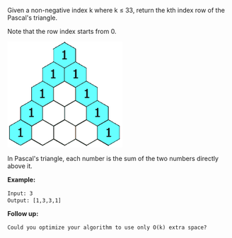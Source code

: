 Given a non-negative index k where k ≤ 33, return the kth index row of the Pascal's triangle.

Note that the row index starts from 0.

![gif](./PascalTriangleAnimated2.gif)

In Pascal's triangle, each number is the sum of the two numbers directly above it.

**Example:**

```
Input: 3
Output: [1,3,3,1]
```

**Follow up:**

```
Could you optimize your algorithm to use only O(k) extra space?
```
